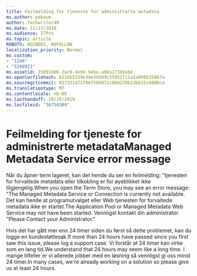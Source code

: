 ```yaml
---
title: Feilmelding for tjeneste for administrerte metadata
ms.author: pebaum
author: Techwriter40
ms.date: 12/17/2018
ms.audience: ITPro
ms.topic: article
ROBOTS: NOINDEX, NOFOLLOW
localization_priority: Normal
ms.custom:
- "1246"
- "5200021"
ms.assetid: 15091086-2ac9-4e99-94be-a08a17386e6e
ms.openlocfilehash: b21bb5339e34e3ddd9c5f052fc1a2a098b25667a
ms.sourcegitcommit: 037331d71f06750d972c0b6278b23bb15c4806ca
ms.translationtype: MT
ms.contentlocale: nb-NO
ms.lasthandoff: 10/18/2019
ms.locfileid: "36754309"
---
```

# <a name="managed-metadata-service-error-message"></a><span data-ttu-id="9c4a0-102">Feilmelding for tjeneste for administrerte metadata</span><span class="sxs-lookup"><span data-stu-id="9c4a0-102">Managed Metadata Service error message</span></span>

<span data-ttu-id="9c4a0-103">Når du åpner term lageret, kan det hende du ser en feilmelding: "tjenesten for forvaltede metadata eller tilkobling er for øyeblikket ikke tilgjengelig.</span><span class="sxs-lookup"><span data-stu-id="9c4a0-103">When you open the Term Store, you may see an error message: "The Managed Metadata Service or Connection is currently not available.</span></span> <span data-ttu-id="9c4a0-104">Det kan hende at programutvalget eller Web tjenesten for forvaltede metadata ikke er startet.</span><span class="sxs-lookup"><span data-stu-id="9c4a0-104">The Application Pool or Managed Metadata Web Service may not have been started.</span></span> <span data-ttu-id="9c4a0-105">Vennligst kontakt din administrator. "</span><span class="sxs-lookup"><span data-stu-id="9c4a0-105">Please Contact your Administrator."</span></span>
  
<span data-ttu-id="9c4a0-106">Hvis det har gått mer enn 24 timer siden du først så dette problemet, kan du logge en kundestøttesak.</span><span class="sxs-lookup"><span data-stu-id="9c4a0-106">If more than 24 hours have passed since you first saw this issue, please log a support case.</span></span> <span data-ttu-id="9c4a0-107">Vi forstår at 24 timer kan virke som en lang tid.</span><span class="sxs-lookup"><span data-stu-id="9c4a0-107">We understand that 24 hours may seem like a long time.</span></span> <span data-ttu-id="9c4a0-108">I mange tilfeller er vi allerede jobber med en løsning så vennligst gi oss minst 24 timer.</span><span class="sxs-lookup"><span data-stu-id="9c4a0-108">In many cases, we're already working on a solution so please give us at least 24 hours.</span></span>
  